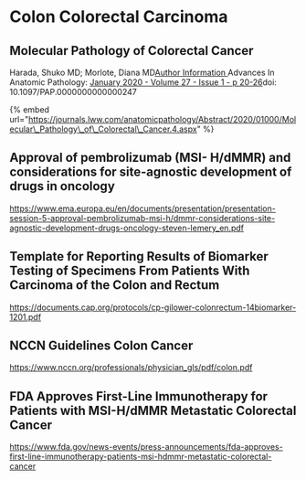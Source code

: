 # Colon Colorectal Carcinoma

## Molecular Pathology of Colorectal Cancer

Harada, Shuko MD; Morlote, Diana MD[Author Information ](https://journals.lww.com/anatomicpathology/Abstract/2020/01000/Molecular_Pathology_of_Colorectal_Cancer.4.aspx#)Advances In Anatomic Pathology: [January 2020 - Volume 27 - Issue 1 - p 20-26](https://journals.lww.com/anatomicpathology/toc/2020/01000)doi: 10.1097/PAP.0000000000000247

{% embed url="https://journals.lww.com/anatomicpathology/Abstract/2020/01000/Molecular\_Pathology\_of\_Colorectal\_Cancer.4.aspx" %}



## Approval of pembrolizumab (MSI- H/dMMR) and considerations for site-agnostic development of drugs in oncology

https://www.ema.europa.eu/en/documents/presentation/presentation-session-5-approval-pembrolizumab-msi-h/dmmr-considerations-site-agnostic-development-drugs-oncology-steven-lemery_en.pdf


## Template for Reporting Results of Biomarker Testing of Specimens From Patients With Carcinoma of the Colon and Rectum

https://documents.cap.org/protocols/cp-gilower-colonrectum-14biomarker-1201.pdf


## NCCN Guidelines Colon Cancer

https://www.nccn.org/professionals/physician_gls/pdf/colon.pdf


## FDA Approves First-Line Immunotherapy for Patients with MSI-H/dMMR Metastatic Colorectal Cancer


https://www.fda.gov/news-events/press-announcements/fda-approves-first-line-immunotherapy-patients-msi-hdmmr-metastatic-colorectal-cancer






